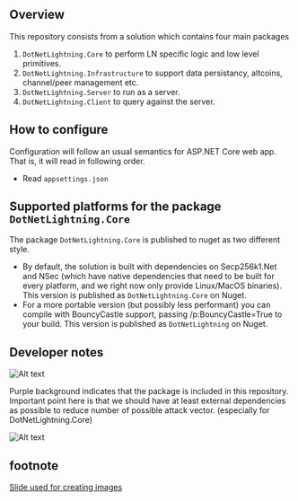 ## Overview

This repository consists from a solution which contains four main packages
1. `DotNetLightning.Core` to perform LN specific logic and low level primitives.
2. `DotNetLightning.Infrastructure` to support data persistancy, altcoins, channel/peer management etc.
3. `DotNetLightning.Server` to run as a server.
4. `DotNetLightning.Client` to query against the server.

## How to configure

Configuration will follow an usual semantics for ASP.NET Core web app.
That is, it will read in following order.

* Read `appsettings.json`

## Supported platforms for the package `DotNetLightning.Core`

The package `DotNetLightning.Core` is published to nuget as two different style. 

* By default, the solution is built with dependencies on Secp256k1.Net and NSec (which have native dependencies that need to be built for every platform, and we right now only provide Linux/MacOS binaries). This version is published as `DotNetLightning.Core` on Nuget.
* For a more portable version (but possibly less performant) you can compile with BouncyCastle support, passing /p:BouncyCastle=True to your build. This version is published as `DotNetLightning` on Nuget.

## Developer notes

![Alt text](images/Package_Dependency_Graph.png?raw=true "Package dependency graph")

Purple background indicates that the package is included in this repository.
Important point here is that we should have at least external dependencies as possible to reduce number of possible
attack vector. (especially for DotNetLightning.Core)

![Alt text](images/Architecture01.png?raw=true "Infrastructure Architecture in one image")

## footnote

[Slide used for creating images](https://docs.google.com/presentation/d/1GKByCIPef3wwM_RMGQFcdsme2dVyQWHL_kp6t67eFRw/edit?usp=sharing)
